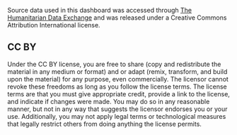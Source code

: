 Source data used in this dashboard was accessed through [The Humanitarian Data Exchange](https://data.humdata.org/dataset/eua-2018) and was released under a Creative Commons Attribution International license.

## CC BY
Under the CC BY license, you are free to share (copy and redistribute the material in any medium or format) and or adapt (remix, transform, and build upon the material) for any purpose, even commercially. The licensor cannot revoke these freedoms as long as you follow the license terms. The license terms are that you must give appropriate credit, provide a link to the license, and indicate if changes were made. You may do so in any reasonable manner, but not in any way that suggests the licensor endorses you or your use. Additionally, you may not apply legal terms or technological measures that legally restrict others from doing anything the license permits.
